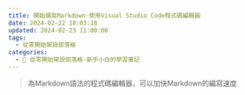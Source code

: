 ```yaml
---
title: 開始撰寫Markdown-使用Visual Studio Code程式碼編輯器
date: 2024-02-22 18:03:18
updated: 2024-02-23 11:00:00
tags:
  - 從零開始架設部落格
categories: 
  - 🌴 從零開始架設部落格-新手小白的學習筆記
---
```

>為Markdown語法的程式碼編輯器，可以加快Markdown的編寫速度
<!-- more -->